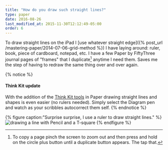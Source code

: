 ```yaml
---
title: "How do you draw such straight lines?"
type: paper
date: 2016-08-26
last_modified_at: 2015-11-30T12:12:49-05:00
order: 6
---
```


To draw straight lines on the iPad I [use whatever straight edge]({% post_url /mastering-paper/2014-07-06-grid-method %}) I have laying around: ruler, book, piece of cardboard, notepad, etc. I have a few Paper by FiftyThree journal pages of "frames" that I duplicate[^duplicate-page] anytime I need them. Saves me the step of having to redraw the same thing over and over again.

{% notice %}
#### Think Kit update

With the addition of the [Think Kit tools](https://www.fiftythree.com/think) in Paper drawing straight lines and shapes is even easier (no rulers needed). Simply select the Diagram pen and watch as your scribbles autocorrect them self.
{% endnotice %}

{% figure caption:"Surprise surprise, I use a ruler to draw straight lines." %}
![drawing a line with Pencil and a T-square](/assets/images/paper-53-grid-t-square-lg.jpg)
{% endfigure %}

[^duplicate-page]: To copy a page pinch the screen to zoom out and then press and hold on the circle plus button until a duplicate button appears. The tap that.
